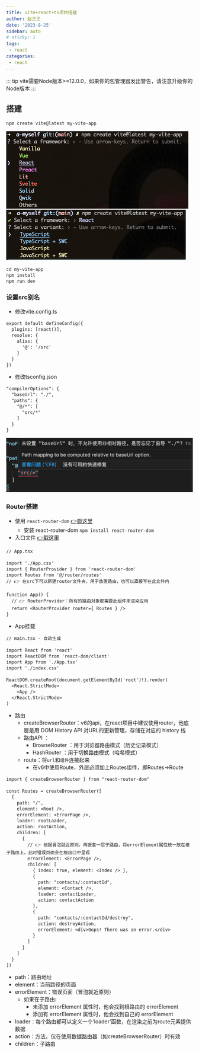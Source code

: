 ```yaml
---
title: vite+react+ts项目搭建
author: 赵三三
date: '2023-8-25'
sidebar: auto
# sticky: 1
tags:
 - react
categories:
 - react
---
```


::: tip
vite需要Node版本>=12.0.0，如果你的包管理器发出警告，请注意升级你的Node版本
:::

## 搭建

```
npm create vite@latest my-vite-app
```
![项目搭建选项](../../../.vuepress/public/imgs/create-react-1.png)
![项目搭建选项](../../../.vuepress/public/imgs/create-react-2.png)
```
cd my-vite-app
npm install
npm run dev
```

### 设置src别名
- 修改vite.config.ts
```
export default defineConfig({
  plugins: [react()],
  resolve: {
    alias: {
      '@': '/src'
    }
  }
})
```
- 修改tsconfig.json
```
"compilerOptions": {
  "baseUrl": "./",
  "paths": {
    "@/*": [
      "src/*"
    ]
  }
}
```
![ts警告](../../../.vuepress/public/imgs/paths.png)

### Router搭建
- 使用 `react-router-dom` [👉戳这里](https://reactrouter.com/en/main/routers/create-browser-router)
   - 安装 react-router-dom `npm install react-router-dom`
- 入口文件
  [👉戳这里](https://reactrouter.com/en/main/routers/router-provider)
```
// App.tsx

import './App.css'
import { RouterProvider } from 'react-router-dom'
import Routes from '@/router/routes'
// 👉 在src下可以新建router文件夹，用于放置路由，也可以直接写在此文件内

function App() {
  // 👉 RouterProvider：所有的路由对象都需要此组件来渲染应用
  return <RouterProvider router={ Routes } />
}
```
- App挂载
```
// main.tsx - 自动生成

import React from 'react'
import ReactDOM from 'react-dom/client'
import App from './App.tsx'
import './index.css'

ReactDOM.createRoot(document.getElementById('root')!).render(
  <React.StrictMode>
    <App />
  </React.StrictMode>
)
```
- 路由
   - createBrowserRouter：v6的api，在react项目中建议使用router，他底层是用 DOM History API 对URL的更新管理，存储在对应的 history 栈
   - 路由API ： 
     - BrowseRouter ：用于浏览器路由模式（历史记录模式）
     - HashRouter ：用于切换路由模式（哈希模式）
   - route：将`url`和`组件`连接起来
     - 在v6中使用Route，外层必须加上Routes组件，即Routes->Route
```
import { createBrowserRouter } from "react-router-dom"

const Routes = createBrowserRouter([
  {
    path: "/",
    element: <Root />,
    errorElement: <ErrorPage />,
    loader: rootLoader,
    action: rootAction,
    children: [
      {
        // 👉 根据冒泡就近原则，再嵌套一层子路由，将errorElement属性统一放在根子路由上，此时错误页面会在根出口中呈现
        errorElement: <ErrorPage />,
        children: [
          { index: true, element: <Index /> },
          {
            path: "contacts/:contactId",
            element: <Contact />,
            loader: contactLoader,
            action: contactAction
          },
          {
            path: "contacts/:contactId/destroy",
            action: destroyAction,
            errorElement: <div>Oops! There was an error.</div>
          }
        ]
      }
    ]
  }
])
```
- path：路由地址
- element：当前路径的页面
- errorElement：错误页面（冒泡就近原则）
   - 如果在子路由:
     - 未添加 errorElement 属性时，他会找到根路由的 errorElement
     - 添加有 errorElement 属性时，他会找到自己的 errorElement
- loader：每个路由都可以定义一个‘loader’函数，在渲染之前为route元素提供数据
- action：方法，仅在使用数据路由器（如createBrowserRouter）时有效
- children：子路由